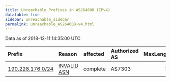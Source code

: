 ```yaml
---
title: Unreachable Prefixes in AS264608 (IPv4)
datatable: true
sidebar: unreachable_sidebar
permalink: unreachable_AS264608-v4.html
---
```


Data as of 2018-12-11 14:35:00 UTC


<div class="datatable-begin"></div>

| Prefix                                                     | Reason                                                                                                   | affected   | Authorized AS   |   MaxLength | Anchor                                         |   unreachable /24s |
|:-----------------------------------------------------------|:---------------------------------------------------------------------------------------------------------|:-----------|:----------------|------------:|:-----------------------------------------------|-------------------:|
| [190.228.176.0/24](https://stat.ripe.net/190.228.176.0/24) | [INVALID ASN](https://rpki-validator.ripe.net/announcement-preview?asn=AS264608&prefix=190.228.176.0/24) | complete   | AS7303          |          32 | [LACNIC](unreachable_LACNIC_RPKI_Root-v4.html) |                  1 |

<div class="datatable-end"></div>